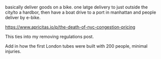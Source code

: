 basically deliver goods on a bike. one latge delivery to just outside the city/to a hardbor, then have a boat drive to a port in manhattan and people deliver by e-bike.


https://www.apricitas.io/p/the-death-of-nyc-congestion-pricing

This ties into my removing regulations post. 

Add in how the first London tubes were built with 200 people, minimal injuries.
